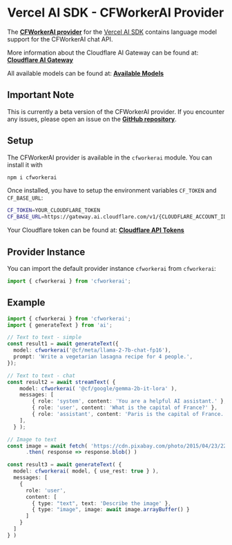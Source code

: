 # Vercel AI SDK - CFWorkerAI Provider

The **[CFWorkerAI provider](https://github.com/cfworkerai/blob/main/README.md)** for the [Vercel AI SDK](https://sdk.vercel.ai/docs) contains language model support for the CFWorkerAI chat API.

More information about the Cloudflare AI Gateway can be found at: **[Cloudflare AI Gateway](https://developers.cloudflare.com/ai-gateway/get-started/)**


All available models can be found at: **[Available Models](https://developers.cloudflare.com/workers-ai/models/)**


## Important Note
This is currently a beta version of the CFWorkerAI provider. If you encounter any issues, please open an issue on the **[GitHub repository](https://github.com/cfworkerai/issues)**.

## Setup

The CFWorkerAI provider is available in the `cfworkerai` module. You can install it with

```bash
npm i cfworkerai
```

Once installed, you have to setup the environment variables `CF_TOKEN` and `CF_BASE_URL`:

```bash
CF_TOKEN=YOUR_CLOUDFLARE_TOKEN
CF_BASE_URL=https://gateway.ai.cloudflare.com/v1/{CLOUDFLARE_ACCOUNT_ID}/{GATEWAY_ID}/workers-ai
```

Your Cloudflare token can be found at: **[Cloudflare API Tokens](https://dash.cloudflare.com/profile/api-tokens)**


## Provider Instance

You can import the default provider instance `cfworkerai` from `cfworkerai`:

```ts
import { cfworkerai } from 'cfworkerai';
```

## Example

```ts
import { cfworkerai } from 'cfworkerai';
import { generateText } from 'ai';

// Text to text - simple
const result1 = await generateText({
  model: cfworkerai('@cf/meta/llama-2-7b-chat-fp16'),
  prompt: 'Write a vegetarian lasagna recipe for 4 people.',
});

// Text to text - chat
const result2 = await streamText( {
    model: cfworkerai( '@cf/google/gemma-2b-it-lora' ),
    messages: [
        { role: 'system', content: 'You are a helpful AI assistant.' },
        { role: 'user', content: 'What is the capital of France?' },
        { role: 'assistant', content: 'Paris is the capital of France.' },
    ],
  } );

// Image to text
const image = await fetch( 'https://cdn.pixabay.com/photo/2015/04/23/22/00/tree-736885__480.jpg' )
      .then( response => response.blob() )

const result3 = await generateText( {
  model: cfworkerai( model, { use_rest: true } ),
  messages: [
    {
      role: 'user',
      content: [
        { type: "text", text: 'Describe the image' },
        { type: "image", image: await image.arrayBuffer() }
      ]
    }
  ]
} )
```

<!-- ## Documentation -->

<!-- Please check out the **[CFWorkerAI provider](https://github.com/cfworkerai/blob/main/README.md)** for more information. -->
